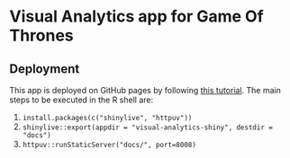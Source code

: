 # Visual Analytics app for Game Of Thrones

## Deployment

This app is deployed on GitHub pages by following [this tutorial](https://medium.com/@rami.krispin/deploy-shiny-app-on-github-pages-b4cbd433bdc).
The main steps to be executed in the R shell are:
1. `install.packages(c("shinylive", "httpuv"))`
2. `shinylive::export(appdir = "visual-analytics-shiny", destdir = "docs")`
3. `httpuv::runStaticServer("docs/", port=8008)`
